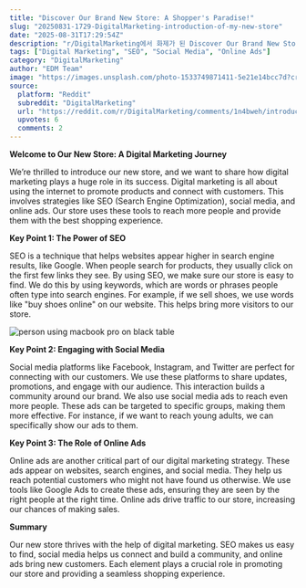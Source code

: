 ```yaml
---
title: "Discover Our Brand New Store: A Shopper's Paradise!"
slug: "20250831-1729-DigitalMarketing-introduction-of-my-new-store"
date: "2025-08-31T17:29:54Z"
description: "r/DigitalMarketing에서 화제가 된 Discover Our Brand New Store: A Shopper's Paradise!에 대한 깊이 있는 분석과 인사이트"
tags: ["Digital Marketing", "SEO", "Social Media", "Online Ads"]
category: "DigitalMarketing"
author: "EDM Team"
image: "https://images.unsplash.com/photo-1533749871411-5e21e14bcc7d?crop=entropy&cs=tinysrgb&fit=max&fm=jpg&ixid=M3w3OTU0NDF8MHwxfHNlYXJjaHwzOXx8ZGlnaXRhbCUyMG1hcmtldGluZ3xlbnwxfDB8fHwxNzU2NjYxMzg1fDA&ixlib=rb-4.1.0&q=80&w=1080"
source:
  platform: "Reddit"
  subreddit: "DigitalMarketing"
  url: "https://reddit.com/r/DigitalMarketing/comments/1n4bweh/introduction_of_my_new_store/"
  upvotes: 6
  comments: 2
---
```


**Welcome to Our New Store: A Digital Marketing Journey**

We’re thrilled to introduce our new store, and we want to share how digital marketing plays a huge role in its success. Digital marketing is all about using the internet to promote products and connect with customers. This involves strategies like SEO (Search Engine Optimization), social media, and online ads. Our store uses these tools to reach more people and provide them with the best shopping experience.

**Key Point 1: The Power of SEO**

SEO is a technique that helps websites appear higher in search engine results, like Google. When people search for products, they usually click on the first few links they see. By using SEO, we make sure our store is easy to find. We do this by using keywords, which are words or phrases people often type into search engines. For example, if we sell shoes, we use words like "buy shoes online" on our website. This helps bring more visitors to our store.

![person using macbook pro on black table](https://images.unsplash.com/photo-1599658880436-c61792e70672?crop=entropy&cs=tinysrgb&fit=max&fm=jpg&ixid=M3w3OTU0NDF8MHwxfHNlYXJjaHwxNXx8c2VvfGVufDF8MHx8fDE3NTY2NjEzODZ8MA&ixlib=rb-4.1.0&q=80&w=1080)

**Key Point 2: Engaging with Social Media**

Social media platforms like Facebook, Instagram, and Twitter are perfect for connecting with our customers. We use these platforms to share updates, promotions, and engage with our audience. This interaction builds a community around our brand. We also use social media ads to reach even more people. These ads can be targeted to specific groups, making them more effective. For instance, if we want to reach young adults, we can specifically show our ads to them.

**Key Point 3: The Role of Online Ads**

Online ads are another critical part of our digital marketing strategy. These ads appear on websites, search engines, and social media. They help us reach potential customers who might not have found us otherwise. We use tools like Google Ads to create these ads, ensuring they are seen by the right people at the right time. Online ads drive traffic to our store, increasing our chances of making sales.

**Summary**

Our new store thrives with the help of digital marketing. SEO makes us easy to find, social media helps us connect and build a community, and online ads bring new customers. Each element plays a crucial role in promoting our store and providing a seamless shopping experience.